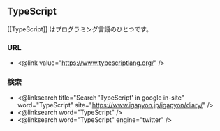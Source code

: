 ## TypeScript

[[TypeScript]] はプログラミング言語のひとつです。

### URL

* <@link value="https://www.typescriptlang.org/" />

### 検索

* <@linksearch title="Search 'TypeScript' in google in-site" word="TypeScript" site="https://www.igapyon.jp/igapyon/diary/" />
* <@linksearch word="TypeScript" />
* <@linksearch word="TypeScript" engine="twitter" />

